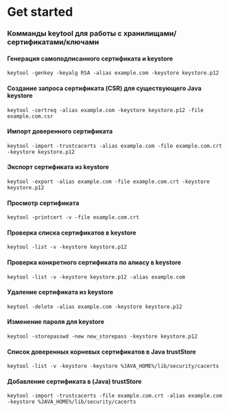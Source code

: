 # Get started
### Комманды keytool для работы с хранилищами/сертификатами/ключами
#### Генерация самоподписанного сертификата и keystore
    keytool -genkey -keyalg RSA -alias example.com -keystore keystore.p12
#### Создание запроса сертификата (CSR) для существующего Java keystore
    keytool -certreq -alias example.com -keystore keystore.p12 -file example.com.csr
#### Импорт доверенного сертификата
    keytool -import -trustcacerts -alias example.com -file example.com.crt -keystore keystore.p12
#### Экспорт сертификата из keystore
    keytool -export -alias example.com -file example.com.crt -keystore keystore.p12
#### Просмотр сертификата
    keytool -printcert -v -file example.com.crt
#### Проверка списка сертификатов в keystore
    keytool -list -v -keystore keystore.p12
#### Проверка конкретного сертификата по алиасу в keystore
    keytool -list -v -keystore keystore.p12 -alias example.com
#### Удаление сертификата из keystore
    keytool -delete -alias example.com -keystore keystore.p12
#### Изменение пароля для keystore
    keytool -storepasswd -new new_storepass -keystore keystore.p12
#### Список доверенных корневых сертификатов в Java trustStore
    keytool -list -v -keystore -keystore %JAVA_HOME%/lib/security/cacerts
#### Добавление сертификата в (Java) trustStore
    keytool -import -trustcacerts -file example.com.crt -alias example.com -keystore %JAVA_HOME%/lib/security/cacerts
